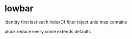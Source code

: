 # lowbar


identity
first
last
each
indexOf
filter
reject
uniq
map
contains


pluck
reduce
every
some
extends
defaults
